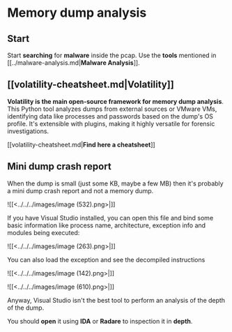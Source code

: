 # Memory dump analysis


## Start

Start **searching** for **malware** inside the pcap. Use the **tools** mentioned in [[../malware-analysis.md|**Malware Analysis**]].

## [[volatility-cheatsheet.md|Volatility]]

**Volatility is the main open-source framework for memory dump analysis**. This Python tool analyzes dumps from external sources or VMware VMs, identifying data like processes and passwords based on the dump's OS profile. It's extensible with plugins, making it highly versatile for forensic investigations.

[[volatility-cheatsheet.md|**Find here a cheatsheet**]]

## Mini dump crash report

When the dump is small (just some KB, maybe a few MB) then it's probably a mini dump crash report and not a memory dump.

![[<../../../images/image (532).png>|]]

If you have Visual Studio installed, you can open this file and bind some basic information like process name, architecture, exception info and modules being executed:

![[<../../../images/image (263).png>|]]

You can also load the exception and see the decompiled instructions

![[<../../../images/image (142).png>|]]

![[<../../../images/image (610).png>|]]

Anyway, Visual Studio isn't the best tool to perform an analysis of the depth of the dump.

You should **open** it using **IDA** or **Radare** to inspection it in **depth**.

​



